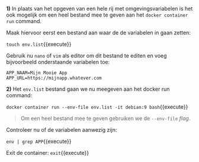 **1)** In plaats van het opgeven van een hele rij met omgevingsvariabelen is het ook mogelijk om een heel bestand mee te geven aan het `docker container run` command. 

Maak hiervoor eerst een bestand aan waar de de variabelen in gaan zetten:

```touch env.list```{{execute}}

Gebruik nu `nano` of `vim` als editor om dit bestand te editen en voeg bijvoorbeeld onderstaande variabelen toe:

```
APP_NAAM=Mijn Mooie App
APP_URL=https://mijnapp.whatever.com
```

**2)** Het `env.list` bestand gaan we nu meegeven aan het docker run command: 

```docker container run --env-file env.list -it debian:9 bash```{{execute}}

> Om een heel bestand mee te geven gebruiken we de `--env-file` *flag*.

Controleer nu of de variabelen aanwezig zijn:

```env | grep APP```{{execute}}

Exit de container: ```exit```{{execute}}